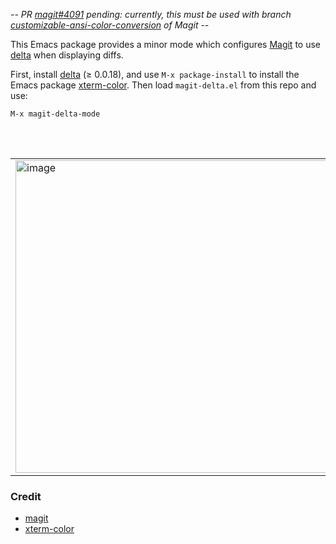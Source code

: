 *-- PR  [magit#4091](https://github.com/magit/magit/pull/4091) pending: currently, this must be used with branch [customizable-ansi-color-conversion](https://github.com/dandavison/magit/tree/customizable-ansi-color-conversion) of Magit --*

This Emacs package provides a minor mode which configures [Magit](https://github.com/magit/magit) to use [delta](https://github.com/dandavison/delta) when displaying diffs.

First, install [delta](https://github.com/dandavison/delta) (≥ 0.0.18), and use `M-x package-install` to install the Emacs package [xterm-color](https://github.com/atomontage/xterm-color). Then load `magit-delta.el` from this repo and use:

```
M-x magit-delta-mode
```

<br>
<br>
<table><tr><td>
  <img width=500px src="https://user-images.githubusercontent.com/52205/80056404-23745500-84f2-11ea-9ecd-832376faf2f1.png" alt="image" />
</td></tr></table>


### Credit
- [magit](https://github.com/magit/magit)
- [xterm-color](https://github.com/atomontage/xterm-color)
